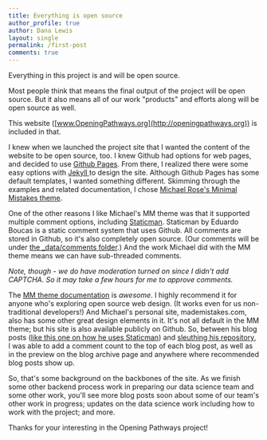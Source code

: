 ```yaml
---
title: Everything is open source
author_profile: true
author: Dana Lewis
layout: single
permalink: /first-post
comments: true
---
```


Everything in this project is and will be open source. 

Most people think that means the final output of the project will be open source. But it also means all of our work "products" and efforts along will be open source as well.

This website ([www.OpeningPathways.org](http://openingpathways.org)) is included in that.

I knew when we launched the project site that I wanted the content of the website to be open source, too. I knew Github had options for web pages, and decided to use [Github Pages](https://pages.github.com). From there, I realized there were some easy options with [Jekyll ](https://jekyllrb.com/)to design the site. Although Github Pages has some default templates, I wanted something different. Skimming through the examples and related documentation, I chose [Michael Rose's Minimal Mistakes theme](https://mmistakes.github.io/minimal-mistakes/about/).

One of the other reasons I like Michael's MM theme was that it supported multiple comment options, including [Staticman](http://staticman.net/). Staticman by Eduardo Boucas is a static comment system that uses Github. All comments are stored in Github, so it's also completely open source. (Our comments will be under [the _data/comments folder](https://github.com/opening-pathways/website/tree/master/_data/comments).) And the work Michael did with the MM theme means we can have sub-threaded comments.

*Note, though - we do have moderation turned on since I didn't add CAPTCHA. So it may take a few hours for me to approve comments.*

The [MM theme documentation](https://mmistakes.github.io/minimal-mistakes/docs/quick-start-guide/) is *awesome*. I highly recommend it for anyone who's exploring open source web design. (It works even for us non-traditional developers!) And Michael's personal site, mademistakes.com, also has some other great design elements in it. It's not all default in the MM theme; but his site is also available publicly on Github. So, between his blog posts ([like this one on how he uses Staticman](https://mademistakes.com/articles/improving-jekyll-static-comments/)) and [sleuthing his repository](https://github.com/mmistakes/made-mistakes-jekyll), I was able to add a comment count to the top of each blog post, as well as in the preview on the blog archive page and anywhere where recommended blog posts show up. 

So, that's some background on the backbones of the site. As we finish some other backend process work in preparing our data science team and some other work, you'll see more blog posts soon about some of our team's other work in progress; updates on the data science work including how to work with the project; and more.

Thanks for your interesting in the Opening Pathways project!

